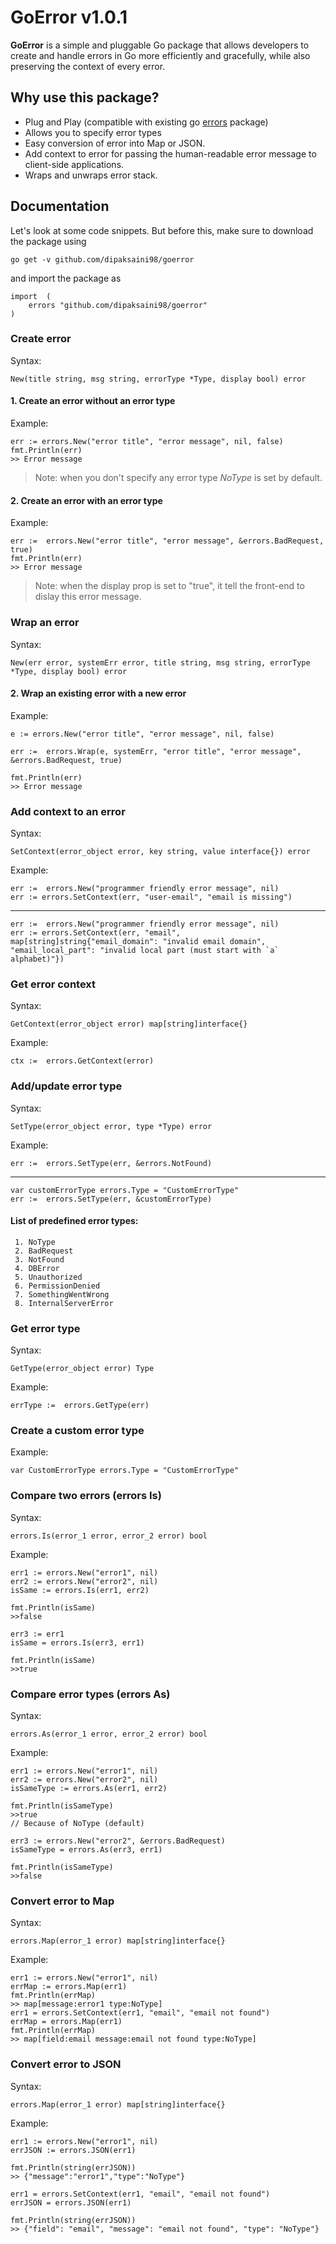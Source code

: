 # GoError v1.0.1

  
**GoError** is a simple and pluggable Go package that allows developers to create and handle errors in Go more efficiently and gracefully, while also preserving the context of every error. 


## Why use this package? 

 - Plug and Play (compatible with existing go [errors](https://golang.org/pkg/errors/) package)
 - Allows you to specify error types
 - Easy conversion of error into Map or JSON.
 - Add context to error for passing the human-readable error message to client-side applications.
 - Wraps and unwraps error stack. 

## Documentation

Let's look at some code snippets. But before this, make sure to download the package using

    go get -v github.com/dipaksaini98/goerror
   
   and import the package as

    import  (
	    errors "github.com/dipaksaini98/goerror"
    )

### Create error
Syntax:

	New(title string, msg string, errorType *Type, display bool) error


 #### 1. Create an error without an error type


Example:

    err := errors.New("error title", "error message", nil, false)
    fmt.Println(err)
    >> Error message

> Note: when you don't specify any error type *NoType* is set by default.

#### 2. Create an error with an error type

Example:

    err :=  errors.New("error title", "error message", &errors.BadRequest, true)
    fmt.Println(err)
    >> Error message

> Note: when the display prop is set to "true", it tell the front-end to dislay this error message.

### Wrap an error
Syntax:

	New(err error, systemErr error, title string, msg string, errorType *Type, display bool) error

#### 2. Wrap an existing error with a new error

Example:

    e := errors.New("error title", "error message", nil, false)

    err :=  errors.Wrap(e, systemErr, "error title", "error message", &errors.BadRequest, true)
    
    fmt.Println(err)
    >> Error message

### Add context to an error

Syntax:

	SetContext(error_object error, key string, value interface{}) error

Example:

    err :=  errors.New("programmer friendly error message", nil)
    err := errors.SetContext(err, "user-email", "email is missing")
---
    err :=  errors.New("programmer friendly error message", nil)
    err := errors.SetContext(err, "email", map[string]string{"email_domain": "invalid email domain", "email_local_part": "invalid local part (must start with `a` alphabet)"})

### Get error context

Syntax:

	GetContext(error_object error) map[string]interface{}

Example:

    ctx :=  errors.GetContext(error)

### Add/update error type

Syntax:

	SetType(error_object error, type *Type) error

Example:

    err :=  errors.SetType(err, &errors.NotFound)
  ---
    var customErrorType errors.Type = "CustomErrorType"
    err :=  errors.SetType(err, &customErrorType)

#### List of predefined error types:

	 1. NoType
	 2. BadRequest
	 3. NotFound
	 4. DBError
	 5. Unauthorized
	 6. PermissionDenied
	 7. SomethingWentWrong
  	 8. InternalServerError

### Get error type

Syntax:

	GetType(error_object error) Type

Example:

    errType :=  errors.GetType(err)

### Create a custom error type

Example:

	var CustomErrorType errors.Type = "CustomErrorType"

### Compare two errors (errors Is)

Syntax:

	errors.Is(error_1 error, error_2 error) bool
	
Example:

	err1 := errors.New("error1", nil)
	err2 := errors.New("error2", nil)
	isSame := errors.Is(err1, err2)
	
	fmt.Println(isSame)
	>>false
	
	err3 := err1
	isSame = errors.Is(err3, err1)
	
	fmt.Println(isSame)
	>>true

### Compare error types (errors As)

Syntax:

	errors.As(error_1 error, error_2 error) bool
	
Example:

	err1 := errors.New("error1", nil)
	err2 := errors.New("error2", nil)
	isSameType := errors.As(err1, err2)
	
	fmt.Println(isSameType)
	>>true 
	// Because of NoType (default)
	
	err3 := errors.New("error2", &errors.BadRequest)
	isSameType = errors.As(err3, err1)
	
	fmt.Println(isSameType)
	>>false

### Convert error to Map

Syntax:

	errors.Map(error_1 error) map[string]interface{}
Example:

	err1 := errors.New("error1", nil)
	errMap := errors.Map(err1)
	fmt.Println(errMap)
	>> map[message:error1 type:NoType]
	err1 = errors.SetContext(err1, "email", "email not found")
	errMap = errors.Map(err1)
	fmt.Println(errMap)
	>> map[field:email message:email not found type:NoType]

### Convert error to JSON

Syntax:

	errors.Map(error_1 error) map[string]interface{}
Example:

	err1 := errors.New("error1", nil)
	errJSON := errors.JSON(err1)
	
	fmt.Println(string(errJSON))
	>> {"message":"error1","type":"NoType"}
	
	err1 = errors.SetContext(err1, "email", "email not found")
	errJSON = errors.JSON(err1)
	
	fmt.Println(string(errJSON))
	>> {"field": "email", "message": "email not found", "type": "NoType"}
